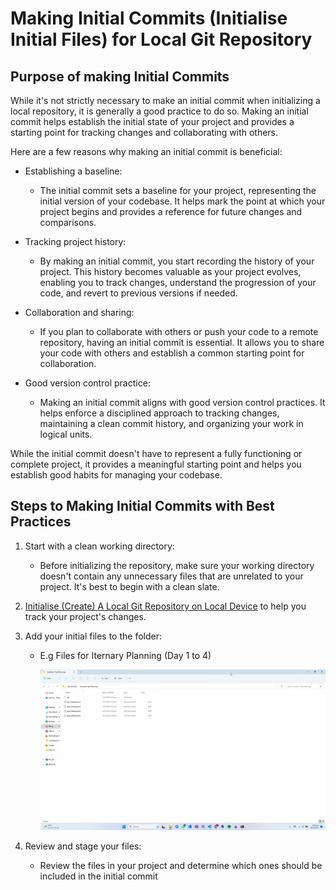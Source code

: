 # Making Initial Commits (Initialise Initial Files) for Local Git Repository

## Purpose of making Initial Commits

While it's not strictly necessary to make an initial commit when initializing a local repository, it is generally a good practice to do so. Making an initial commit helps establish the initial state of your project and provides a starting point for tracking changes and collaborating with others.

Here are a few reasons why making an initial commit is beneficial:

* Establishing a baseline: 

    * The initial commit sets a baseline for your project, representing the initial version of your codebase. It helps mark the point at which your project begins and provides a reference for future changes and comparisons.

* Tracking project history: 

    * By making an initial commit, you start recording the history of your project. This history becomes valuable as your project evolves, enabling you to track changes, understand the progression of your code, and revert to previous versions if needed.

* Collaboration and sharing:  

    * If you plan to collaborate with others or push your code to a remote repository, having an initial commit is essential. It allows you to share your code with others and establish a common starting point for collaboration.

* Good version control practice:  

    * Making an initial commit aligns with good version control practices. It helps enforce a disciplined approach to tracking changes, maintaining a clean commit history, and organizing your work in logical units.

While the initial commit doesn't have to represent a fully functioning or complete project, it provides a meaningful starting point and helps you establish good habits for managing your codebase.

## Steps to Making Initial Commits with Best Practices
1. Start with a clean working directory: 

    * Before initializing the repository, make sure your working directory doesn't contain any unnecessary files that are unrelated to your project. It's best to begin with a clean slate.

2. [Initialise (Create) A Local Git Repository on Local Device](/Learning%20Git%20with%20Real-Life%20Applications/2.%20Getting%20Started/3._Create_Local_Repo.md) to help you track your project's changes.

3. Add your initial files to the folder:

    * E.g Files for Iternary Planning (Day 1 to 4)

        ![Add Initial Files](../images/inital_files.png)

3. Review and stage your files: 

    * Review the files in your project and determine which ones should be included in the initial commit
